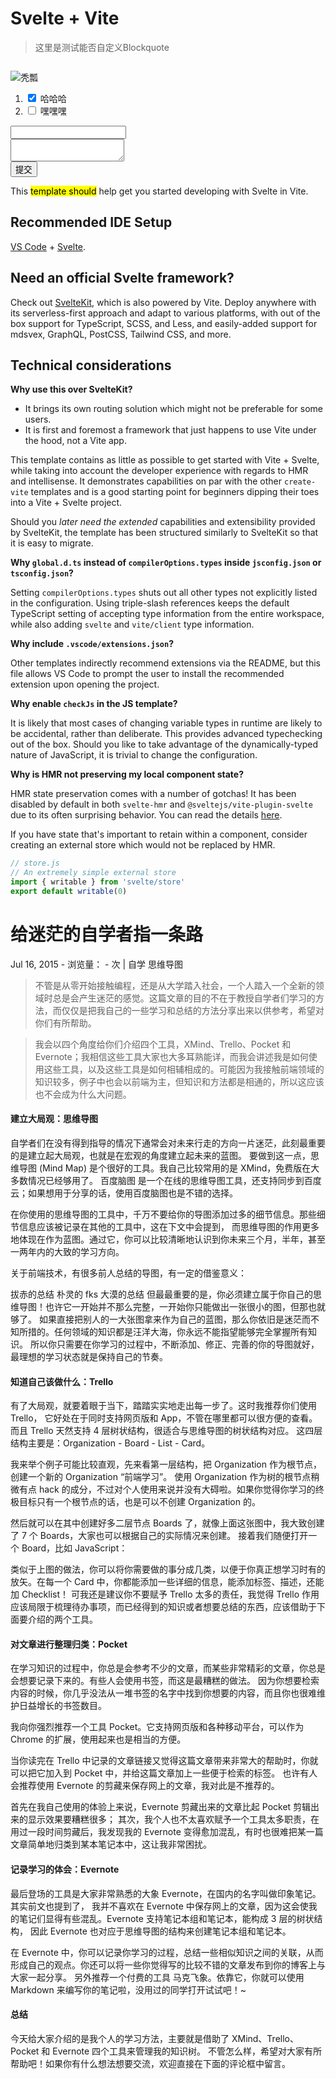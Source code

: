 <link rel="stylesheet" href="/dist/dist.css">

<main class="container">

# Svelte + Vite

> 这里是测试能否自定义Blockquote

<img src="https://t7.baidu.com/it/u=2621658848,3952322712&fm=193&f=GIF" alt="">

![秃瓢](https://t7.baidu.com/it/u=3631608752,3069876728&fm=193&f=GIF)

1. <input type="checkbox" checked id="hh"> <label for="hh">哈哈哈</label>
2. <input type="checkbox" id="hei"> <label for="hei">嘿嘿嘿</label>
<p>
  <form action="#" method="post">
    <input type="text"> <br>
    <textarea></textarea> <br>
    <button type="button">提交</button>
  </form>
</p>

This <mark>template should</mark> help get you started developing with Svelte in Vite.

## Recommended IDE Setup

[VS Code](https://code.visualstudio.com/) + [Svelte](https://marketplace.visualstudio.com/items?itemName=svelte.svelte-vscode).

## Need an official Svelte framework?

Check out [SvelteKit](https://github.com/sveltejs/kit#readme), which is also powered by Vite. Deploy anywhere with its serverless-first approach and adapt to various platforms, with out of the box support for TypeScript, SCSS, and Less, and easily-added support for mdsvex, GraphQL, PostCSS, Tailwind CSS, and more.

## Technical considerations

**Why use this over SvelteKit?**

- It brings its own routing solution which might not be preferable for some users.
- It is first and foremost a framework that just happens to use Vite under the hood, not a Vite app.

This template contains as little as possible to get started with Vite + Svelte, while taking into account the developer experience with regards to HMR and intellisense. It demonstrates capabilities on par with the other `create-vite` templates and is a good starting point for beginners dipping their toes into a Vite + Svelte project.

Should you *later need the extended* capabilities and extensibility provided by SvelteKit, the template has been structured similarly to SvelteKit so that it is easy to migrate.

**Why `global.d.ts` instead of `compilerOptions.types` inside `jsconfig.json` or `tsconfig.json`?**

Setting `compilerOptions.types` shuts out all other types not explicitly listed in the configuration. Using triple-slash references keeps the default TypeScript setting of accepting type information from the entire workspace, while also adding `svelte` and `vite/client` type information.

**Why include `.vscode/extensions.json`?**

Other templates indirectly recommend extensions via the README, but this file allows VS Code to prompt the user to install the recommended extension upon opening the project.

**Why enable `checkJs` in the JS template?**

It is likely that most cases of changing variable types in runtime are likely to be accidental, rather than deliberate. This provides advanced typechecking out of the box. Should you like to take advantage of the dynamically-typed nature of JavaScript, it is trivial to change the configuration.

**Why is HMR not preserving my local component state?**

HMR state preservation comes with a number of gotchas! It has been disabled by default in both `svelte-hmr` and `@sveltejs/vite-plugin-svelte` due to its often surprising behavior. You can read the details [here](https://github.com/rixo/svelte-hmr#svelte-hmr).

If you have state that's important to retain within a component, consider creating an external store which would not be replaced by HMR.

```js
// store.js
// An extremely simple external store
import { writable } from 'svelte/store'
export default writable(0)
```

# 给迷茫的自学者指一条路

Jul 16, 2015 - 浏览量： - 次 | 自学 思维导图

> 不管是从零开始接触编程，还是从大学踏入社会，一个人踏入一个全新的领域时总是会产生迷茫的感觉。这篇文章的目的不在于教授自学者们学习的方法，而仅仅是把我自己的一些学习和总结的方法分享出来以供参考，希望对你们有所帮助。

> 我会以四个角度给你们介绍四个工具，XMind、Trello、Pocket 和 Evernote；我相信这些工具大家也大多耳熟能详，而我会讲述我是如何使用这些工具，以及这些工具是如何相辅相成的。可能因为我接触前端领域的知识较多，例子中也会以前端为主，但知识和方法都是相通的，所以这应该也不会成为什么大问题。

#### 建立大局观：思维导图
自学者们在没有得到指导的情况下通常会对未来行走的方向一片迷茫，此刻最重要的是建立起大局观，也就是在宏观的角度建立起未来的蓝图。 要做到这一点，思维导图 (Mind Map) 是个很好的工具。我自己比较常用的是 XMind，免费版在大多数情况已经够用了。 百度脑图 是一个在线的思维导图工具，还支持同步到百度云；如果想用于分享的话，使用百度脑图也是不错的选择。

<p contentEditable="true">
在你使用的思维导图的工具中，千万不要给你的导图添加过多的细节信息。那些细节信息应该被记录在其他的工具中，这在下文中会提到， 而思维导图的作用更多地体现在作为蓝图。通过它，你可以比较清晰地认识到你未来三个月，半年，甚至一两年内的大致的学习方向。
</p>

关于前端技术，有很多前人总结的导图，有一定的借鉴意义：

拔赤的总结
朴灵的 fks
大漠的总结
但最最重要的是，你必须建立属于你自己的思维导图！也许它一开始并不那么完整，一开始你只能做出一张很小的图，但那也就够了。 如果直接把别人的一大张图拿来作为自己的蓝图，那么你依旧是迷茫而不知所措的。任何领域的知识都是汪洋大海，你永远不能指望能够完全掌握所有知识。 所以你只需要在你学习的过程中，不断添加、修正、完善的你的导图就好，最理想的学习状态就是保持自己的节奏。

#### 知道自己该做什么：Trello
有了大局观，就要着眼于当下，踏踏实实地走出每一步了。这时我推荐你们使用 Trello， 它好处在于同时支持网页版和 App，不管在哪里都可以很方便的查看。而且 Trello 天然支持 4 层树状结构，很适合与思维导图的树状结构对应。 这四层结构主要是：Organization - Board - List - Card。



我来举个例子可能比较直观，先来看第一层结构，把 Organization 作为根节点，创建一个新的 Organization “前端学习”。 使用 Organization 作为树的根节点稍微有点 hack 的成分，不过对个人使用来说并没有大碍啦。如果你觉得你学习的终极目标只有一个根节点的话，也是可以不创建 Organization 的。

然后就可以在其中创建好多二层节点 Boards 了，就像上面这张图中，我大致创建了 7 个 Boards，大家也可以根据自己的实际情况来创建。 接着我们随便打开一个 Board，比如 JavaScript：



类似于上图的做法，你可以将你需要做的事分成几类，以便于你真正想学习时有的放矢。在每一个 Card 中，你都能添加一些详细的信息，能添加标签、描述，还能加 Checklist！ 可我还是建议你不要赋予 Trello 太多的责任，我觉得 Trello 作用应该局限于梳理待办事项，而已经得到的知识或者想要总结的东西，应该借助于下面要介绍的两个工具。

#### 对文章进行整理归类：Pocket
在学习知识的过程中，你总是会参考不少的文章，而某些非常精彩的文章，你总是会想要记录下来的。有些人会使用书签，而这是最糟糕的做法。 因为你想要检索内容的时候，你几乎没法从一堆书签的名字中找到你想要的内容，而且你也很难维护日益增长的书签数目。

我向你强烈推荐一个工具 Pocket。它支持网页版和各种移动平台，可以作为 Chrome 的扩展，使用起来也是相当的方便。



当你读完在 Trello 中记录的文章链接又觉得这篇文章带来非常大的帮助时，你就可以把它加入到 Pocket 中，并给这篇文章加上一些便于检索的标签。 也许有人会推荐使用 Evernote 的剪藏来保存网上的文章，我对此是不推荐的。

首先在我自己使用的体验上来说，Evernote 剪藏出来的文章比起 Pocket 剪辑出来的显示效果要糟糕很多； 其次，我个人也不太喜欢赋予一个工具太多职责，在用过一段时间剪藏后，我发现我的 Evernote 变得愈加混乱，有时也很难把某一篇文章简单地归类到某本笔记本中，这让我非常困扰。


#### 记录学习的体会：Evernote

最后登场的工具是大家非常熟悉的大象 Evernote，在国内的名字叫做印象笔记。其实前文也提到了， 我并不喜欢在 Evernote 中保存网上的文章，因为这会使我的笔记们显得有些混乱。Evernote 支持笔记本组和笔记本，能构成 3 层的树状结构， 因此 Evernote 也对应于思维导图的结构来创建笔记本组和笔记本。

在 Evernote 中，你可以记录你学习的过程，总结一些相似知识之间的关联，从而形成自己的观点。你还可以将一些你觉得写的比较不错的文章发布到你的博客上与大家一起分享。 另外推荐一个付费的工具 马克飞象。依靠它，你就可以使用 Markdown 来编写你的笔记啦，没用过的同学打开试试吧！~

#### 总结
今天给大家介绍的是我个人的学习方法，主要就是借助了 XMind、Trello、Pocket 和 Evernote 四个工具来管理我的知识树。 不管怎么样，希望对大家有所帮助吧！如果你有什么想法想要交流，欢迎直接在下面的评论框中留言。

</main>